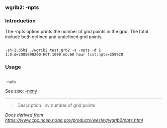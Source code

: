 
### wgrib2: -npts



### Introduction



The -npts option prints the number of grid points
in the grid. The total include both defined and undefined grid points.


```

-sh-2.05b$ ./wgrib2 test.grb2 -s -npts -d 1
1:0:d=2005090200:HGT:1000 mb:60 hour fcst:npts=259920

```

### Usage




```

-npts

```


See also: [-nxny](./nxny.html)






----

>Description: inv          number of grid points

_Docs derived from <https://www.cpc.ncep.noaa.gov/products/wesley/wgrib2/npts.html>_
